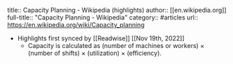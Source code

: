 title:: Capacity Planning - Wikipedia (highlights)
author:: [[en.wikipedia.org]]
full-title:: "Capacity Planning - Wikipedia"
category:: #articles
url:: https://en.wikipedia.org/wiki/Capacity_planning

- Highlights first synced by [[Readwise]] [[Nov 19th, 2022]]
	- Capacity is calculated as (number of machines or workers) × (number of shifts) × (utilization) × (efficiency).